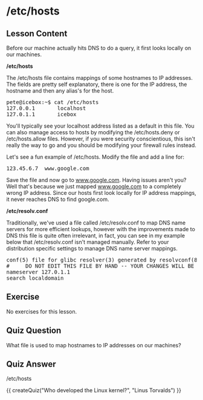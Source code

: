 # /etc/hosts

## Lesson Content

Before our machine actually hits DNS to do a query, it first looks locally on our machines. 

<b>/etc/hosts</b>

The /etc/hosts file contains mappings of some hostnames to IP addresses. The fields are pretty self explanatory, there is one for the IP address, the hostname and then any alias's for the host. 

<pre>
pete@icebox:~$ cat /etc/hosts
127.0.0.1       localhost
127.0.1.1       icebox
</pre>

You'll typically see your localhost address listed as a default in this file. You can also manage access to hosts by modifying the /etc/hosts.deny or /etc/hosts.allow files. However, if you were security conscientious, this isn't really the way to go and you should be modifying your firewall rules instead. 

Let's see a fun example of /etc/hosts. Modify the file and add a line for:

<pre>
123.45.6.7  www.google.com
</pre>

Save the file and now go to www.google.com. Having issues aren't you? Well that's because we just mapped www.google.com to a completely wrong IP address. Since our hosts first look locally for IP address mappings, it never reaches DNS to find google.com. 

<b>/etc/resolv.conf</b>

Traditionally, we've used a file called /etc/resolv.conf to map DNS name servers for more efficient lookups, however with the improvements made to DNS this file is quite often irrelevant, in fact, you can see in my example below that /etc/resolv.conf isn't managed manually. Refer to your distribution specific settings to manage DNS name server mappings.

<pre>
conf(5) file for glibc resolver(3) generated by resolvconf(8)
#     DO NOT EDIT THIS FILE BY HAND -- YOUR CHANGES WILL BE OVERWRITTEN
nameserver 127.0.1.1
search localdomain
</pre>

## Exercise

No exercises for this lesson.

## Quiz Question

What file is used to map hostnames to IP addresses on our machines?

## Quiz Answer

/etc/hosts
<script src="../quiz.js"></script>

<div id="quiz">
  {{ createQuiz("Who developed the Linux kernel?", "Linus Torvalds") }}
</div>
